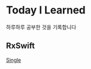 # Today I Learned
하루하루 공부한 것을 기록합니다

## RxSwift
[Single](https://github.com/siwonkim0/TodayILearned/blob/main/Single.md)
